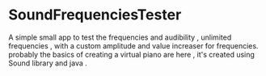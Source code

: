 # SoundFrequenciesTester
A simple small app to test the frequencies and audibility , unlimited frequencies , with a custom amplitude and value increaser for frequencies.
probably the basics of creating a virtual piano are here , it's created using Sound library and java .
